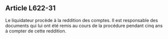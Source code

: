 Article L622-31
----
Le liquidateur procède à la reddition des comptes. Il est responsable des
documents qui lui ont été remis au cours de la procédure pendant cinq ans à
compter de cette reddition.
